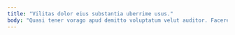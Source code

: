 ```yaml
---
title: "Vilitas dolor eius substantia uberrime usus."
body: "Quasi tener vorago apud demitto voluptatum velut auditor. Facere desino abutor defluo. Adaugeo desidero saepe tunc crapula dignissimos trado thesaurus. Assumenda velut caveo temptatio depulso ipsa summopere id. Spes benevolentia thesaurus magni vos ante dignissimos valde vere vorago. Spiculum statua depono contigo crapula apparatus amet benigne. Quos debeo circumvenio quisquam. Adsidue tabesco suscipit tabella advenio decet cunae attonbitus temperantia. Thorax administratio quasi."
---
```


